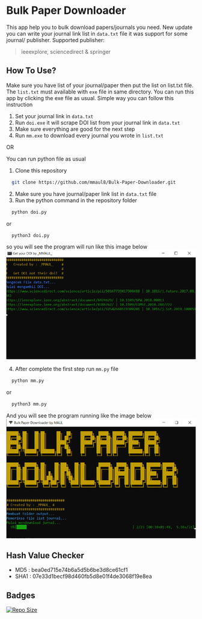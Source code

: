 
# Bulk Paper Downloader

This app help you to bulk download papers/journals you need. New update you can write your journal link list in `data.txt` file it was support for some journal/ publisher. Supported publisher:
> ieeexplore, sciencedirect & springer


## How To Use?

Make sure you have list of your journal/paper then put the list on list.txt file. The `list.txt` must available with `exe` file in same directory.
You can run this app by clicking the exe file as usual. Simple way you can follow this instruction

1. Set your journal link in `data.txt`
2. Run `doi.exe` it will scrape DOI list from your journal link in `data.txt`
3. Make sure everything are good for the next step
4. Run `mm.exe` to download every journal you wrote in `list.txt`

OR

You can run python file as usual

1. Clone this repository 
```bash
  git clone https://github.com/mmaul8/Bulk-Paper-Downloader.git
```
2. Make sure you have journal/paper link list in `data.txt` file
3. Run the python command in the repository folder
```bash
  python doi.py
```
or
```bash
  python3 doi.py
```
so you will see the program will run like this image below
![App Screenshot](https://github.com/mmaul8/Bulk-Paper-Downloader/blob/main/img/doi.PNG?raw=true)

4. After complete the first step run `mm.py` file
```bash
  python mm.py
```
or
```bash
  python3 mm.py
```
And you will see the program running like the image below
![App Screenshot](https://github.com/mmaul8/Bulk-Paper-Downloader/blob/main/img/mm.PNG?raw=true)


## Hash Value Checker

- MD5 : bea0ed715e74b6a5d5b6be3d8ce61cf1
- SHA1 : 07e33d1becf98d460fb5d8e01f4de3068f19e8ea
## Badges

[![Repo Size](https://img.shields.io/github/repo-size/mmaul8/Bulk-Paper-Downloader)](https://img.shields.io/github/repo-size/mmaul8/Bulk-Paper-Downloader)

